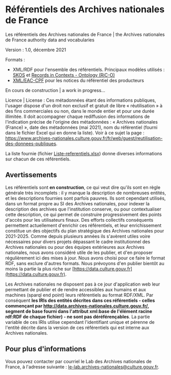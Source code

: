 # Référentiels des Archives nationales de France

Les référentiels des Archives nationales de France | the Archives nationales de France authority data and vocabularies

Version : 1.0, décembre 2021

Formats : 

- XML/RDF pour l'ensemble des référentiels. Principaux modèles utilisés : [SKOS](https://www.w3.org/2004/02/skos/) et [Records in Contexts - Ontology (RiC-O)](https://www.ica.org/standards/RiC/ontology)
- [XML/EAC-CPF](https://eac.staatsbibliothek-berlin.de/schemata-and-tag-library/) pour les notices du référentiel des producteurs

En cours de construction | a work in progress...

Licence | License : Ces métadonnées étant des informations publiques, l'usager dispose d'un droit non exclusif et gratuit de libre « réutilisation » à des fins commerciales ou non, dans le monde entier et pour une durée illimitée. Il doit accompagner chaque rediffusion des informations de l'indication précise de l'origine des métadonnées : « Archives nationales (France) », date des métadonnées (mai 2021), nom du référentiel (fourni dans le fichier Excel qui en donne la liste). Voir à ce sujet la page : https://www.archives-nationales.culture.gouv.fr/fr/web/guest/reutilisation-des-donnees-publiques.


La liste fournie (fichier [Liste-referentiels.xlsx](https://github.com/ArchivesNationalesFR/Referentiels/blob/main/Liste-referentiels.xlsx)) donne diverses informations sur chacun de ces référentiels.

## Avertissements

Les référentiels sont **en construction**, ce qui veut dire qu'ils sont en règle générale très incomplets : il y manque la description de nombreuses entités, et les descriptions fournies sont parfois pauvres. Ils sont cependant utilisés, dans un format propre au SI des Archives nationales, pour indexer la description des archives que l'institution conserve, ou pour contextualiser cette description, ce qui permet de construire progressivement des points d'accès pour les utilisateurs finaux. Des efforts collectifs conséquents permettent actuellement d'enrichir ces référentiels, et leur enrichissement constitue un des objectifs du plan stratégique des Archives nationales pour 2021-2025. Comme depuis plusieurs années ils s'avèrent utiles voire nécessaires pour divers projets dépassant le cadre institutionnel des Archives nationales ou pour des équipes extérieures aux Archives nationales, nous avons considéré utile de les publier, et d'en proposer régulièrement ici des mises à jour. Nous avons choisi pour ce faire le format RDF, sans exclure d'autres formats. Nous prévoyons d'en publier bientôt au moins la partie la plus riche sur [https://data.culture.gouv.fr](https://data.culture.gouv.fr).


Les Archives nationales ne disposent pas à ce jour d'application web leur permettant de publier et de rendre accessibles aux humains et aux machines (sparql end point) leurs référentiels au format RDF/XML. Par conséquent **les IRIs des entités décrites dans ces référentiels - celles commençant par http://data.archives-nationales.culture.gouv.fr/, segment de base fourni dans l'attribut xml:base de l'élément racine rdf:RDF de chaque fichier) -  ne sont pas déréférençables**. La partie variable de ces IRIs utilise cependant l'identifiant unique et pérenne de l'entité décrite dans la version de ces référentiels qui est interne aux Archives nationales. 

## Pour plus d'informations

Vous pouvez contacter par courriel le Lab des Archives nationales de France, à l'adresse suivante :  <le-lab.archives-nationales@culture.gouv.fr>.
